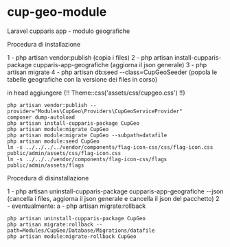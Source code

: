 # cup-geo-module
Laravel cupparis app - modulo geografiche

Procedura di installazione

1 - php artisan vendor:publish
(copia i files)
2 - php artisan install-cupparis-package cupparis-app-geografiche
(aggiorna il json generale)
3 - php artisan migrate
4 - php artisan db:seed --class=CupGeoSeeder
(popola le tabelle geografiche con la versione dei files in corso)

in head aggiungere
{!! Theme::css('assets/css/cupgeo.css') !!}


```    
php artisan vendor:publish --provider="Modules\CupGeo\Providers\CupGeoServiceProvider"
composer dump-autoload
php artisan install-cupparis-package CupGeo
php artisan module:migrate CupGeo
php artisan module:migrate CupGeo --subpath=datafile
php artisan module:seed CupGeo
ln -s ../../../../vendor/components/flag-icon-css/css/flag-icon.css public/admin/assets/css/flag-icon.css
ln -s ../../../vendor/components/flag-icon-css/flags public/admin/assets/flags
```

Procedura di disinstallazione

1 - php artisan uninstall-cupparis-package cupparis-app-geografiche --json
(cancella i files, aggiorna il json generale e cancella il json del pacchetto)
2 - eventualmente:
a - php artisan migrate:rollback

```    
php artisan uninstall-cupparis-package CupGeo
php artisan migrate:rollback --path=Modules/CupGeo/Database/Migrations/datafile
php artisan module:migrate-rollback CupGeo
```    
